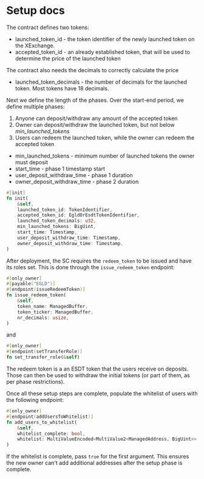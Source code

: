 # Setup docs

The contract defines two tokens:
- launched_token_id - the token identifier of the newly launched token on the XExchange.
- accepted_token_id - an already established token, that will be used to determine the price of the launched token

The contract also needs the decimals to correctly calculate the price
- launched_token_decimals - the number of decimals for the launched token. Most tokens have 18 decimals.

Next we define the length of the phases. Over the start-end period, we define multiple phases:
1) Anyone can deposit/withdraw any amount of the accepted token
2) Owner can deposit/withdraw the launched token, but not below _min_launched_tokens_
3) Users can redeem the launched token, while the owner can redeem the accepted token

- min_launched_tokens - minimum number of launched tokens the owner must deposit
- start_time - phase 1 timestamp start
- user_deposit_withdraw_time - phase 1 duration
- owner_deposit_withdraw_time - phase 2 duration

```rust
#[init]
fn init(
    &self,
    launched_token_id: TokenIdentifier,
    accepted_token_id: EgldOrEsdtTokenIdentifier,
    launched_token_decimals: u32,
    min_launched_tokens: BigUint,
    start_time: Timestamp,
    user_deposit_withdraw_time: Timestamp,
    owner_deposit_withdraw_time: Timestamp,
)
```

After deployment, the SC requires the `redeem_token` to be issued and have its roles set. This is done through the `issue_redeem_token` endpoint:
```rust
#[only_owner]
#[payable("EGLD")]
#[endpoint(issueRedeemToken)]
fn issue_redeem_token(
    &self,
    token_name: ManagedBuffer,
    token_ticker: ManagedBuffer,
    nr_decimals: usize,
)
```

and

```rust
#[only_owner]
#[endpoint(setTransferRole)]
fn set_transfer_role(&self)
```

The redeem token is a an ESDT token that the users receive on deposits. Those can then be used to withdraw the initial tokens (or part of them, as per phase restrictions). 

Once all these setup steps are complete, populate the whitelist of users with the following endpoint:

```rust
#[only_owner]
#[endpoint(addUsersToWhitelist)]
fn add_users_to_whitelist(
    &self,
    whitelist_complete: bool,
    whitelist: MultiValueEncoded<MultiValue2<ManagedAddress, BigUint>>,
)
```

If the whitelist is complete, pass `true` for the first argument. This ensures the new owner can't add additional addresses after the setup phase is complete.
